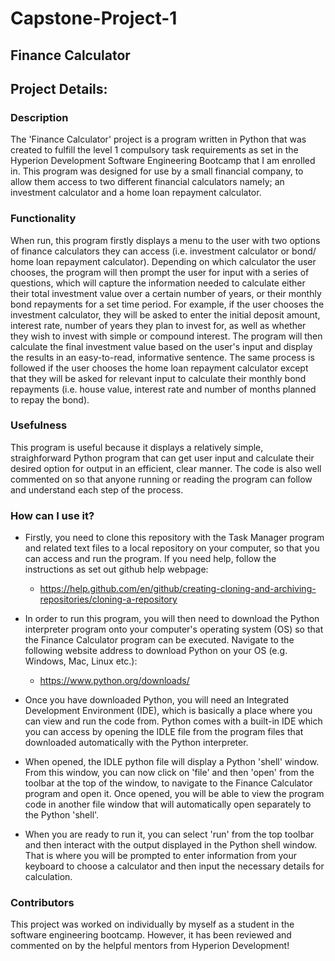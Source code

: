 # Capstone-Project-1
## Finance Calculator  

## Project Details:

### Description

The 'Finance Calculator' project is a program written in Python that was created to fulfill the level 1 compulsory task requirements as set in the Hyperion Development Software Engineering Bootcamp
that I am enrolled in. This program was designed for use by a small financial company, to allow them access to two different financial calculators namely; an investment calculator and a 
home loan repayment calculator.

### Functionality

When run, this program firstly displays a menu to the user with two options of finance calculators they can access (i.e. investment calculator or bond/ home loan repayment calculator). 
Depending on which calculator the user chooses, the program will then prompt the user for input with a series of questions, which will capture the information needed to calculate either their total investment value over a certain number of years, or their monthly bond repayments for a set time period. 
For example, if the user chooses the investment calculator, they will be asked to enter the initial deposit amount, interest rate, number of years they plan to invest for, as well as whether they wish to invest with simple or compound interest.
The program will then calculate the final investment value based on the user's input and display the results in an easy-to-read, informative sentence.
The same process is followed if the user chooses the home loan repayment calculator except that they will be asked for relevant input to calculate their monthly bond repayments (i.e. house value, interest rate and number of months planned to repay the bond).

### Usefulness

This program is useful because it displays a relatively simple, straighforward Python program that can get user input and calculate their desired option for output in an efficient, clear manner.
The code is also well commented on so that anyone running or reading the program can follow and understand each step of the process.

### How can I use it?
* Firstly, you need to clone this repository with the Task Manager program and related text files to a local repository on your computer, so that you can access and run the program.
If you need help, follow the instructions as set out github help webpage: 

  * https://help.github.com/en/github/creating-cloning-and-archiving-repositories/cloning-a-repository

* In order to run this program, you will then need to download the Python interpreter program onto your computer's operating system (OS) so that the Finance Calculator program can be executed.
Navigate to the following website address to download Python on your OS (e.g. Windows, Mac, Linux etc.):
  
  * https://www.python.org/downloads/

* Once you have downloaded Python, you will need an Integrated Development Environment (IDE), which is basically a place where you can view and run the code from. 
Python comes with a built-in IDE which you can access by opening the IDLE file from the program files that downloaded automatically with the Python interpreter.
* When opened, the IDLE python file will display a Python 'shell' window. From this window, you can now click on 'file' and then 'open' from the toolbar at the top of the window, to navigate to the Finance Calculator program and open it.
Once opened, you will be able to view the program code in another file window that will automatically open separately to the Python 'shell'. 
* When you are ready to run it, you can select 'run' from the top toolbar and then interact with the output displayed in the Python shell window. 
That is where you will be prompted to enter information from your keyboard to choose a calculator and then input the necessary details for calculation.

### Contributors

This project was worked on individually by myself as a student in the software engineering bootcamp. However, it has been reviewed and commented on by the helpful mentors from Hyperion Development!
